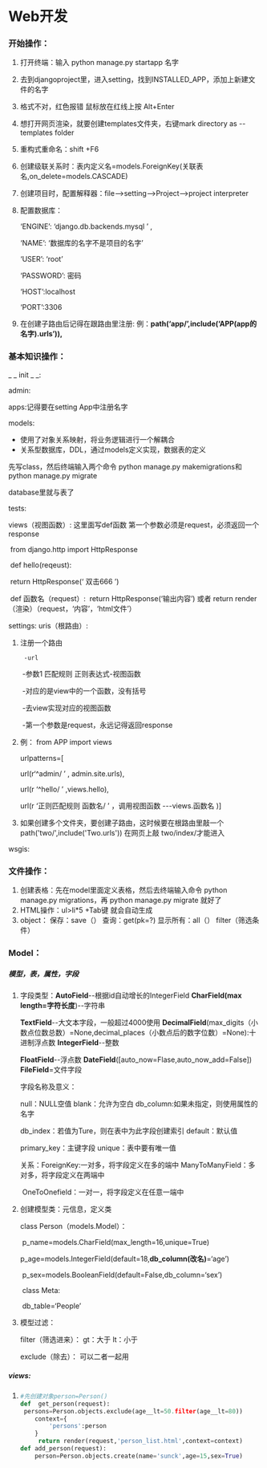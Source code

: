 # 						Web开发

### 开始操作：

1. 打开终端：输入 python manage.py startapp  名字

2. 去到djangoproject里，进入setting，找到INSTALLED_APP，添加上新建文件的名字

3. 格式不对，红色报错  鼠标放在红线上按 Alt+Enter

4. 想打开网页渲染，就要创建templates文件夹，右键mark  directory  as  --templates folder 

5. 重构式重命名：shift +F6

6. 创建级联关系时：表内定义名=models.ForeignKey(关联表名,on_delete=models.CASCADE)

7. 创建项目时，配置解释器：file-->setting-->Project-->project interpreter

8. 配置数据库：

   ‘ENGINE’: ‘django.db.backends.mysql ’ ,

   ‘NAME’:	‘数据库的名字不是项目的名字’

   ‘USER’:	‘root’

   ‘PASSWORD’:	密码

   ‘HOST’:localhost

   ‘PORT’:3306

9. 在创建子路由后记得在跟路由里注册: 例：**path(‘app/’,include(‘APP(app的名字).urls’)),**

### 基本知识操作：

_ _ init _ _:

admin:

apps:记得要在setting App中注册名字

models:

- 使用了对象关系映射，将业务逻辑进行一个解耦合
- 关系型数据库，DDL，通过models定义实现，数据表的定义

先写class，然后终端输入两个命令 python manage.py makemigrations和python manage.py migrate

database里就与表了

tests:

views（视图函数）:	这里面写def函数  			第一个参数必须是request，必须返回一个response

​			from django.http  import  HttpResponse

​	def hello(reqeust):

​		return HttpResponse(‘ 双击666 ’)

​	def 函数名（request）:
​		return  HttpResponse(‘输出内容’)	或者 return render（渲染）（request，‘内容’，‘html文件’）

settings:
uris（根路由）:

1. 注册一个路由 

     	-url  		

   ​			-参数1  匹配规则   正则表达式-视图函数		

   ​			-对应的是view中的一个函数，没有括号

   ​	-去view实现对应的视图函数

   ​			-第一个参数是request，永远记得返回response

2. 例：  from APP import views

   urlpatterns=[

   url(r‘^admin/ ’ , admin.site.urls),

   url(r ‘^hello/ ’ ,views.hello),

   url(r ‘正则匹配规则  函数名/ ’ ，调用视图函数 ---views.函数名  )]

3. 如果创建多个文件夹，要创建子路由，这时候要在根路由里敲一个path('two/',include('Two.urls'))   在网页上敲  two/index/才能进入

wsgis:

### 文件操作：

1. 创建表格：先在model里面定义表格，然后去终端输入命令 python manage.py migrations，再 python manage.py migrate 就好了
2. HTML操作：ul>li*5 +Tab键   就会自动生成
3. object： 保存：save（）  查询：get(pk=?)     显示所有：all（）     filter（筛选条件）

### Model： 

##### 模型，表，属性，字段

1. 字段类型：**AutoField**--根据id自动增长的IntegerField    **CharField(max length=字符长度**)--字符串

   **TextField**--大文本字段，一般超过4000使用     **DecimalField**(max_digits（小数点位数总数）=None,decimal_places（小数点后的数字位数）=None):十进制浮点数    **IntegerField**--整数

   **FloatField**--浮点数     	**DateField**([auto_now=Flase,auto_now_add=False])   **FileField**=文件字段

   字段名称及意义：

   null：NULL空值     blank：允许为空白   	db_column:如果未指定，则使用属性的名字

   db_index：若值为Ture，则在表中为此字段创建索引		default：默认值

   primary_key：主键字段    unique：表中要有唯一值

   关系：ForeignKey:一对多，将字段定义在多的端中    ManyToManyField：多对多，将字段定义在两端中

   ​			OneToOnefield：一对一，将字段定义在任意一端中

2. 创建模型类：元信息，定义类

   class Person（models.Model）：

   ​	p_name=models.CharField(max_length=16,unique=True)

   ​	p_age=models.IntegerField(default=18,**db_column(改名)**=‘age’)

   ​	p_sex=models.BooleanField(default=False,db_column=‘sex’)

   ​	class Meta:

   ​		db_table=‘People’

3. 模型过滤：

   filter（筛选进来）：	gt：大于   lt：小于

   exclude（除去）： 可以二者一起用

##### views:

1. ```python
   #先创建对象person=Person()
   def  get_person(request):
   	persons=Person.objects.exclude(age__lt=50.filter(age__lt=80))
       context={
           'persons':person
       }
      	return render(request,'person_list.html',context=context)
   def add_person(request):
       person=Person.objects.create(name='sunck',age=15,sex=True)
   ```

   

















 
